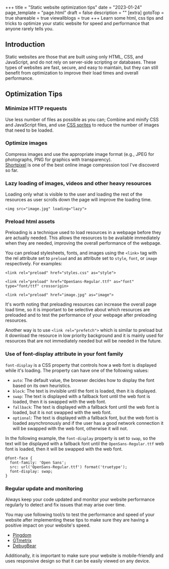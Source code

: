 +++
title = "Static website optimization tips"
date = "2023-01-24"
page_template = "page.html"
draft = false
description = ""
[extra]
gotoTop = true
shareable = true
viewallblogs = true
+++
Learn some html, css tips and tricks to optimize your static website for speed and performance that anyone rarely tells you.
<!-- more -->

## Introduction
Static websites are those that are built using only HTML, CSS, and JavaScript, and do not rely on server-side scripting or databases. These types of websites are fast, secure, and easy to maintain, but they can still benefit from optimization to improve their load times and overall performance.

## Optimization Tips

### Minimize HTTP requests
Use less number of files as possible as you can; Combine and minify CSS and JavaScript files, and use [CSS sprites](https://www.w3schools.com/css/css_image_sprites.asp) to reduce the number of images that need to be loaded.

### Optimize images
Compress images and use the appropriate image format (e.g., JPEG for photographs, PNG for graphics with transparency).  
[Shortpixel](https://shortpixel.com/online-image-compression) is one of the best online image compression tool I've discoverd so far.

### Lazy loading of images, videos and other heavy resources
Loading only what is visible to the user and loading the rest of the resources as user scrolls down the page will improve the loading time.

```
<img src="image.jpg" loading="lazy">
```

### Preload html assets
Preloading is a technique used to load resources in a webpage before they are actually needed. This allows the resources to be available immediately when they are needed, improving the overall performance of the webpage.

You can preload stylesheets, fonts, and images using the `<link>` tag with the rel attribute set to `preload` and as attribute set to `style`, `font`, or `image` respectively. For examples:

```
<link rel="preload" href="styles.css" as="style">
```

```
<link rel="preload" href="OpenSans-Regular.ttf" as="font" type="font/ttf" crossorigin>
```

```
<link rel="preload" href="image.jpg" as="image">
```

It's worth noting that preloading resources can increase the overall page load time, so it is important to be selective about which resources are preloaded and to test the performance of your webpage after preloading resources.

Another way is to use `<link rel="prefetch">` which is similar to preload but it download the resource in low priority background and it is mainly used for resources that are not immediately needed but will be needed in the future.

### Use of font-display attribute in your font family
`font-display` is a CSS property that controls how a web font is displayed while it's loading. The property can have one of the following values:

- `auto`: The default value, the browser decides how to display the font based on its own heuristics.
- `block`: The text is invisible until the font is loaded, then it is displayed.
- `swap`: The text is displayed with a fallback font until the web font is loaded, then it is swapped with the web font.
- `fallback`: The text is displayed with a fallback font until the web font is loaded, but it is not swapped with the web font.
- `optional`: The text is displayed with a fallback font, but the web font is loaded asynchronously and if the user has a good network connection it will be swapped with the web font, otherwise it will not.

In the following example, the `font-display` property is set to `swap`, so the text will be displayed with a fallback font until the `OpenSans-Regular.ttf` web font is loaded, then it will be swapped with the web font.

```
@font-face {
  font-family: 'Open Sans';
  src: url('OpenSans-Regular.ttf') format('truetype');
  font-display: swap;
}
```

### Regular update and monitoring
Always keep your code updated and monitor your website performance regularly to detect and fix issues that may arise over time.

You may use following tool/s to test the performance and speed of your website after implementing these tips to make sure they are having a positive impact on your website's speed.
- [Pingdom](https://tools.pingdom.com)
- [GTmetrix](https://gtmetrix.com)
- [DebugBear](https://www.debugbear.com/test/website-speed)

Additionally, it is important to make sure your website is mobile-friendly and uses responsive design so that it can be easily viewed on any device.
